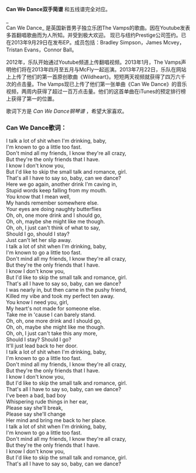 

**Can We Dance双手简谱** 和五线谱完全对应。

_  
Can We Dance_ 是英国新晋男子独立乐团The Vamps的歌曲。因在Youtube发表多首翻唱歌曲而为人所知。并受到极大欢迎。
现已与纽约Prestige公司签约。已在2013年9月29日在发布EP。成员包括：Bradley Simpson，James Mcvey，Tristan
Evans，Connor Ball。

  
2012年，乐队开始通过Youtube频道上传翻唱视频。2013年1月，The
Vamps声明他们将在2013年四月至五月与McFly一起巡演。2013年7月22日，乐队在网站上上传了他们的第一首原创歌曲《Wildheart》。短短两天视频就获得了四万六千次的点击量。The
Vamps现已上传了他们第一张单曲《Can We
Dance》的音乐视频，两周内获得了超过一百万点击量。他们的这首单曲在iTunes的预定排行榜上获得了第一的位置。

  
歌词下方是 _Can We Dance钢琴谱_ ，希望大家喜欢。

### Can We Dance歌词：

I talk a lot of shit when I'm drinking, baby,  
I'm known to go a little too fast.  
Don't mind all my friends, I know they're all crazy,  
But they're the only friends that I have.  
I know I don't know you,  
But I'd like to skip the small talk and romance, girl.  
That's all I have to say so, baby, can we dance?  
Here we go again, another drink I'm caving in,  
Stupid words keep falling from my mouth.  
You know that I mean well,  
My hands remember somewhere else.  
Your eyes are doing naughty butterflies  
Oh, oh, one more drink and I should go,  
Oh, oh, maybe she might like me though.  
Oh, oh, I just can't think of what to say,  
Should I go, should I stay?  
Just can't let her slip away.  
I talk a lot of shit when I'm drinking, baby,  
I'm known to go a little too fast.  
Don't mind all my friends, I know they're all crazy,  
But they're the only friends that I have.  
I know I don't know you,  
But I'd like to skip the small talk and romance, girl.  
That's all I have to say so, baby, can we dance?  
I was nearly in, but then came in the pushy friend,  
Killed my vibe and took my perfect ten away.  
You know I need you, girl,  
My heart's not made for someone else.  
Take me in 'cause I can barely stand.  
Oh, oh, one more drink and I should go,  
Oh, oh, maybe she might like me though.  
Oh, oh, I just can't take this any more,  
Should I stay? Should I go?  
It'll just lead back to her door.  
I talk a lot of shit when I'm drinking, baby,  
I'm known to go a little too fast.  
Don't mind all my friends, I know they're all crazy,  
But they're the only friends that I have.  
I know I don't know you,  
But I'd like to skip the small talk and romance, girl.  
That's all I have to say so, baby, can we dance?  
I've been a bad, bad boy  
Whispering rude things in her ear,  
Please say she'll break,  
Please say she'll change  
Her mind and bring me back to her place.  
I talk a lot of shit when I'm drinking, baby,  
I'm known to go a little too fast.  
Don't mind all my friends, I know they're all crazy,  
But they're the only friends that I have.  
I know I don't know you,  
But I'd like to skip the small talk and romance, girl.  
That's all I have to say so, baby, can we dance?

